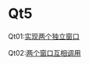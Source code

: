 # Qt5

<h>Qt01:[实现两个独立窗口](https://github.com/liuiwxye/Qt5/tree/master/Qt01)</h1>

<h>Qt02:[两个窗口互相调用](https://github.com/liuiwxye/Qt5/tree/master/Qt01)</h1>
